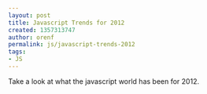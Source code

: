 ```yaml
---
layout: post
title: Javascript Trends for 2012
created: 1357313747
author: orenf
permalink: js/javascript-trends-2012
tags:
- JS
---
```

<p>Take a look at what the javascript world has been for 2012.</p>
